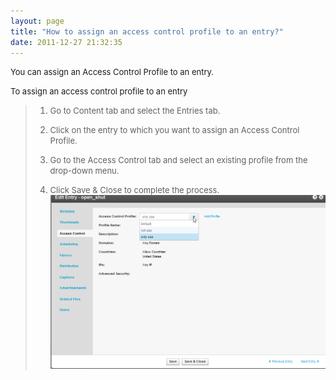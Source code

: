 ```yaml
---
layout: page
title: "How to assign an access control profile to an entry?"
date: 2011-12-27 21:32:35
---
```


<span style="font-size: small;">You can assign an Access Control Profile to an entry.</span>

<p class="mce-procedure">
  <span style="font-size: small;">To assign an access control profile to an entry</span>
</p>

> 1.  <span style="font-size: small;">Go to Content tab and select the Entries tab.</span>
> 
> 2.  <span style="font-size: small;">Click on the entry to which you want to assign an Access Control Profile. </span>
> 
> 3.  <span style="font-size: small;">Go to the Access Control tab and select an existing profile from the drop-down menu.</span>
> 
> 4.  <span style="font-size: small;">Click Save & Close to complete the process.<br /></span><span style="font-size: small;"><img src="../../assets/763.img">